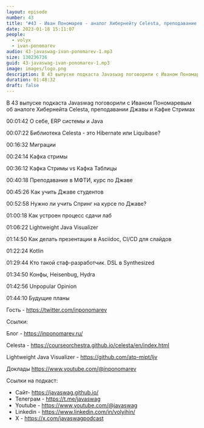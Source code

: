 ```yaml
---
layout: episode
number: 43
title: "#43 - Иван Пономарев - аналог Хибернейту Celesta, преподавание Джавы и Кафка Стримы"
date: 2023-01-18 15:11:07
people:
  - volyx
  - ivan-ponomarev
audio: 43-javaswag-ivan-ponomarev-1.mp3
size: 130236736
guid: 43-javaswag-ivan-ponomarev-1.mp3
image: images/logo.png
description: В 43 выпуске подкаста Javaswag поговорили с Иваном Пономаревым об аналоге Хибернейта Celesta, преподавании Джавы и Кафке Стримах
duration: 01:48:32
draft: false
---
```


В 43 выпуске подкаста Javaswag поговорили с Иваном Пономаревым об аналоге Хибернейта Celesta, преподавании Джавы и Кафке Стримах

00:01:42 О себе, ERP системы и Java

00:07:22 Библиотека Celesta - это Hibernate или Liquibase? 

00:16:32 Миграции

00:24:14 Кафка стримы

00:36:12 Кафка Стримы vs Кафка Таблицы

00:40:18 Преподавание в МФТИ, курс по Джаве

00:45:26 Как учить Джаве студентов

00:52:58 Нужно ли учить Спринг на курсе по Джаве?

01:00:18 Как устроен процесс сдачи лаб

01:06:22 Lightweight Java Visualizer 

01:14:50 Как делать презентации в Asciidoc, CI/CD для слайдов

01:22:24 Kotlin

01:29:44 Кто такой стаф-разработчик. DSL в Synthesized

01:34:50 Конфы, Heisenbug, Hydra

01:42:56 Unpopular Opinion

01:44:10 Будущие планы


Гость - https://twitter.com/inponomarev

Ссылки:

Блог - https://inponomarev.ru/

Celesta - https://courseorchestra.github.io/celesta/en/index.html

Lightweight Java Visualizer - https://github.com/atp-mipt/ljv

Доклады https://www.youtube.com/@inponomarev

Ссылки на подкаст:

* Сайт-  https://javaswag.github.io/
* Телеграм - https://t.me/javaswag
* Youtube - https://www.youtube.com/@javaswag
* Linkedin - https://www.linkedin.com/in/volyihin/
* X - https://x.com/javaswagpodcast



